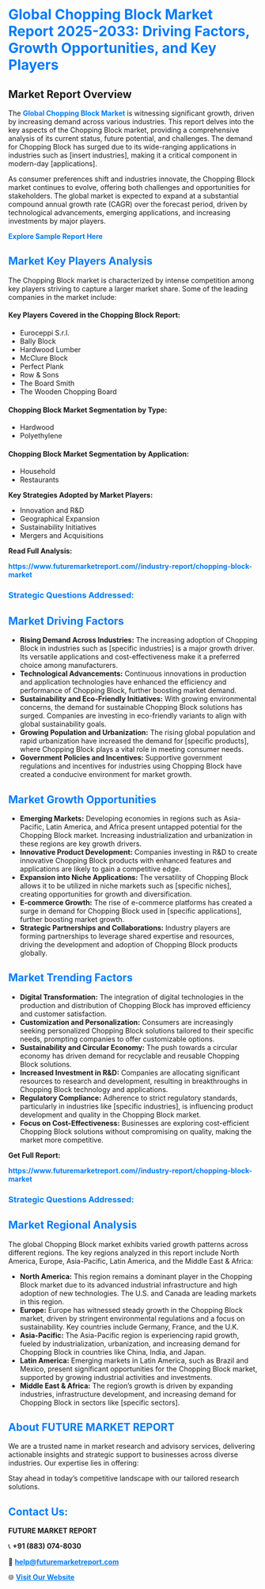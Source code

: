 <h1 style="color: #007BFF;">Global Chopping Block Market Report 2025-2033: Driving Factors, Growth Opportunities, and Key Players</h1>

<section id="overview">
<h2>Market Report Overview</h2>
<p>The <a href="https://www.futuremarketreport.com//industry-report/chopping-block-market" style="color: #007BFF; text-decoration: none;"><strong>Global Chopping Block Market</strong></a> is witnessing significant growth, driven by increasing demand across various industries. This report delves into the key aspects of the Chopping Block market, providing a comprehensive analysis of its current status, future potential, and challenges. The demand for Chopping Block has surged due to its wide-ranging applications in industries such as [insert industries], making it a critical component in modern-day [applications].</p>
<p>As consumer preferences shift and industries innovate, the Chopping Block market continues to evolve, offering both challenges and opportunities for stakeholders. The global market is expected to expand at a substantial compound annual growth rate (CAGR) over the forecast period, driven by technological advancements, emerging applications, and increasing investments by major players.</p>
</section>

<section id="overview">
<p><a href="https://www.futuremarketreport.com//request-sample/reportId=92621" style="color: #007BFF; text-decoration: none;"><strong>Explore Sample Report Here</strong></a></p>
</section>

<section id="key-players">
<h2 style="color: #007BFF;">Market Key Players Analysis</h2>
<p>The Chopping Block market is characterized by intense competition among key players striving to capture a larger market share. Some of the leading companies in the market include:</p>
<h4>Key Players Covered in the Chopping Block Report:</h4>
<ul><li>Euroceppi S.r.l.</li><li>Bally Block</li><li>Hardwood Lumber</li><li>McClure Block</li><li>Perfect Plank</li><li>Row &amp; Sons</li><li>The Board Smith</li><li>The Wooden Chopping Board</li></ul>
<h4>Chopping Block Market Segmentation by Type:</h4>
<ul><li>Hardwood</li><li>Polyethylene</li></ul>

<h4>Chopping Block Market Segmentation by Application:</h4>
<ul><li>Household</li><li>Restaurants</li></ul>
<p><strong>Key Strategies Adopted by Market Players:</strong></p>
<ul>
<li>Innovation and R&D</li>
<li>Geographical Expansion</li>
<li>Sustainability Initiatives</li>
<li>Mergers and Acquisitions</li>
</ul>
</section>

<section>
<p><strong>Read Full Analysis: </strong></p><a href="https://www.futuremarketreport.com//industry-report/chopping-block-market" style="color: #007BFF; text-decoration: none;"><strong>https://www.futuremarketreport.com//industry-report/chopping-block-market</strong></a>
<h3 style="color: #007BFF;">Strategic Questions Addressed:</h3>
</section>

<section id="driving-factors">
<h2 style="color: #007BFF;">Market Driving Factors</h2>
<ul>
<li><strong>Rising Demand Across Industries:</strong> The increasing adoption of Chopping Block in industries such as [specific industries] is a major growth driver. Its versatile applications and cost-effectiveness make it a preferred choice among manufacturers.</li>
<li><strong>Technological Advancements:</strong> Continuous innovations in production and application technologies have enhanced the efficiency and performance of Chopping Block, further boosting market demand.</li>
<li><strong>Sustainability and Eco-Friendly Initiatives:</strong> With growing environmental concerns, the demand for sustainable Chopping Block solutions has surged. Companies are investing in eco-friendly variants to align with global sustainability goals.</li>
<li><strong>Growing Population and Urbanization:</strong> The rising global population and rapid urbanization have increased the demand for [specific products], where Chopping Block plays a vital role in meeting consumer needs.</li>
<li><strong>Government Policies and Incentives:</strong> Supportive government regulations and incentives for industries using Chopping Block have created a conducive environment for market growth.</li>
</ul>
</section>

<section id="growth-opportunities">
<h2 style="color: #007BFF;">Market Growth Opportunities</h2>
<ul>
<li><strong>Emerging Markets:</strong> Developing economies in regions such as Asia-Pacific, Latin America, and Africa present untapped potential for the Chopping Block market. Increasing industrialization and urbanization in these regions are key growth drivers.</li>
<li><strong>Innovative Product Development:</strong> Companies investing in R&D to create innovative Chopping Block products with enhanced features and applications are likely to gain a competitive edge.</li>
<li><strong>Expansion into Niche Applications:</strong> The versatility of Chopping Block allows it to be utilized in niche markets such as [specific niches], creating opportunities for growth and diversification.</li>
<li><strong>E-commerce Growth:</strong> The rise of e-commerce platforms has created a surge in demand for Chopping Block used in [specific applications], further boosting market growth.</li>
<li><strong>Strategic Partnerships and Collaborations:</strong> Industry players are forming partnerships to leverage shared expertise and resources, driving the development and adoption of Chopping Block products globally.</li>
</ul>
</section>

<section id="trending-factors">
<h2 style="color: #007BFF;">Market Trending Factors</h2>
<ul>
<li><strong>Digital Transformation:</strong> The integration of digital technologies in the production and distribution of Chopping Block has improved efficiency and customer satisfaction.</li>
<li><strong>Customization and Personalization:</strong> Consumers are increasingly seeking personalized Chopping Block solutions tailored to their specific needs, prompting companies to offer customizable options.</li>
<li><strong>Sustainability and Circular Economy:</strong> The push towards a circular economy has driven demand for recyclable and reusable Chopping Block solutions.</li>
<li><strong>Increased Investment in R&D:</strong> Companies are allocating significant resources to research and development, resulting in breakthroughs in Chopping Block technology and applications.</li>
<li><strong>Regulatory Compliance:</strong> Adherence to strict regulatory standards, particularly in industries like [specific industries], is influencing product development and quality in the Chopping Block market.</li>
<li><strong>Focus on Cost-Effectiveness:</strong> Businesses are exploring cost-efficient Chopping Block solutions without compromising on quality, making the market more competitive.</li>
</ul>
</section>

<section>
<p><strong>Get Full Report: </strong></p><a href="https://www.futuremarketreport.com//industry-report/chopping-block-market" style="color: #007BFF; text-decoration: none;"><strong>https://www.futuremarketreport.com//industry-report/chopping-block-market</strong></a>
<h3 style="color: #007BFF;">Strategic Questions Addressed:</h3>
</section>


<section id="regional-analysis">
<h2 style="color: #007BFF;">Market Regional Analysis</h2>
<p>The global Chopping Block market exhibits varied growth patterns across different regions. The key regions analyzed in this report include North America, Europe, Asia-Pacific, Latin America, and the Middle East & Africa:</p>
<ul>
<li><strong>North America:</strong> This region remains a dominant player in the Chopping Block market due to its advanced industrial infrastructure and high adoption of new technologies. The U.S. and Canada are leading markets in this region.</li>
<li><strong>Europe:</strong> Europe has witnessed steady growth in the Chopping Block market, driven by stringent environmental regulations and a focus on sustainability. Key countries include Germany, France, and the U.K.</li>
<li><strong>Asia-Pacific:</strong> The Asia-Pacific region is experiencing rapid growth, fueled by industrialization, urbanization, and increasing demand for Chopping Block in countries like China, India, and Japan.</li>
<li><strong>Latin America:</strong> Emerging markets in Latin America, such as Brazil and Mexico, present significant opportunities for the Chopping Block market, supported by growing industrial activities and investments.</li>
<li><strong>Middle East & Africa:</strong> The region’s growth is driven by expanding industries, infrastructure development, and increasing demand for Chopping Block in sectors like [specific sectors].</li>
</ul>
</section>

<footer>
<h2 style="color: #007BFF;">About FUTURE MARKET REPORT</h2>
<p>We are a trusted name in market research and advisory services, delivering actionable insights and strategic support to businesses across diverse industries. Our expertise lies in offering:</p>

<p>Stay ahead in today’s competitive landscape with our tailored research solutions.</p>

<h2 style="color: #007BFF;">Contact Us:</h2>
<p><strong>FUTURE MARKET REPORT</strong></p>
<p>📞 <strong>+91 (883) 074-8030</strong></p>
<p>📧 <strong><a href="mailto:help@futuremarketreport.com" style="color: #007BFF;">help@futuremarketreport.com</a></strong></p>
<p>🌐 <strong><a href="https://www.futuremarketreport.com/" style="color: #007BFF;">Visit Our Website</a></strong></p>
</footer>